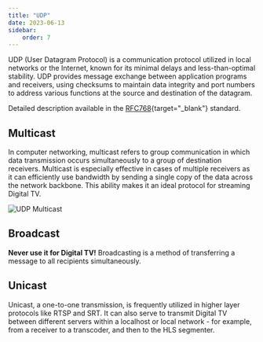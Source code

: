 ```yaml
---
title: "UDP"
date: 2023-06-13
sidebar:
    order: 7
---
```


UDP (User Datagram Protocol) is a communication protocol utilized in local networks or the Internet, known for its minimal delays and less-than-optimal stability. UDP provides message exchange between application programs and receivers, using checksums to maintain data integrity and port numbers to address various functions at the source and destination of the datagram.

Detailed description available in the [RFC768](https://www.rfc-editor.org/rfc/rfc768){target="_blank"} standard.

## Multicast

In computer networking, multicast refers to group communication in which data transmission occurs simultaneously to a group of destination receivers. Multicast is especially effective in cases of multiple receivers as it can efficiently use bandwidth by sending a single copy of the data across the network backbone. This ability makes it an ideal protocol for streaming Digital TV.

![UDP Multicast](https://cdn.cesbo.com/help/astra/delivery/udp.svg)

## Broadcast

**Never use it for Digital TV!** Broadcasting is a method of transferring a message to all recipients simultaneously.

## Unicast

Unicast, a one-to-one transmission, is frequently utilized in higher layer protocols like RTSP and SRT. It can also serve to transmit Digital TV between different servers within a localhost or local network - for example, from a receiver to a transcoder, and then to the HLS segmenter.
